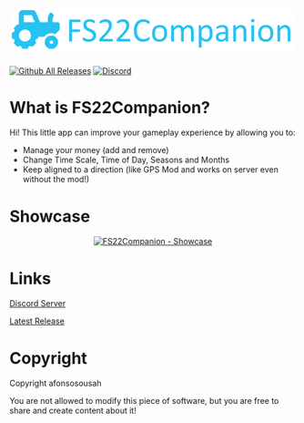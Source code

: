 # ![FS22Companion](https://github.com/afonsosousah/fs22companion/raw/main/Media/GitHubBanner.png)

[![Github All Releases](https://img.shields.io/github/downloads/afonsosousah/fs22companion/total.svg)]()
[![Discord](https://img.shields.io/discord/929552539811197008.svg?label=&logo=discord&logoColor=ffffff&color=7389D8&labelColor=6A7EC2)](https://discord.gg/TrHtNygusw)

# What is FS22Companion?

Hi! 
This little app can improve your gameplay experience by allowing you to: 
- Manage your money (add and remove) 
- Change Time Scale, Time of Day, Seasons and Months 
- Keep aligned to a direction (like GPS Mod and works on server even without the mod!)

# Showcase

<div align="center">
  <a href="https://www.youtube.com/watch?v=GfyNP8-Wbfg"><img width="560" height="315" src="https://i.imgur.com/90iq93Q.png" alt="FS22Companion - Showcase"></a>
</div>


# Links

[Discord Server](https://discord.gg/TrHtNygusw) 

[Latest Release](https://github.com/afonsosousah/fs22companion/releases/latest)



# Copyright

Copyright afonsosousah

You are not allowed to modify this piece of software, but you are free to share and create content about it!
